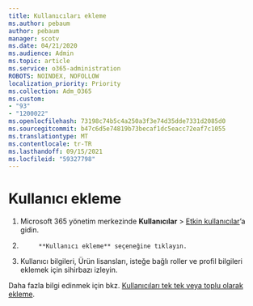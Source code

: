 ```yaml
---
title: Kullanıcıları ekleme
ms.author: pebaum
author: pebaum
manager: scotv
ms.date: 04/21/2020
ms.audience: Admin
ms.topic: article
ms.service: o365-administration
ROBOTS: NOINDEX, NOFOLLOW
localization_priority: Priority
ms.collection: Adm_O365
ms.custom:
- "93"
- "1200022"
ms.openlocfilehash: 73198c74b5c4a250a3f3e74d35dde7331d2085d0
ms.sourcegitcommit: b47c6d5e74819b73becaf1dc5eacc72eaf7c1055
ms.translationtype: MT
ms.contentlocale: tr-TR
ms.lasthandoff: 09/15/2021
ms.locfileid: "59327798"
---
```

# <a name="add-a-user"></a>Kullanıcı ekleme

1. Microsoft 365 yönetim merkezinde **Kullanıcılar** > [Etkin kullanıcılar](https://admin.microsoft.com/Adminportal/Home?source=applauncher#/users)’a gidin.

2. 
            **Kullanıcı ekleme** seçeneğine tıklayın.

3. Kullanıcı bilgileri, Ürün lisansları, isteğe bağlı roller ve profil bilgileri eklemek için sihirbazı izleyin.

Daha fazla bilgi edinmek için bkz. [Kullanıcıları tek tek veya toplu olarak ekleme](https://docs.microsoft.com/microsoft-365/admin/add-users/add-users).